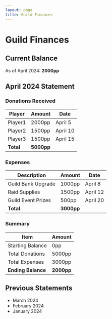 ```yaml
---
layout: page
title: Guild Finances
---
```


# Guild Finances

## Current Balance
As of April 2024: **2000pp**

## April 2024 Statement

### Donations Received

| Player | Amount | Date |
|--------|--------|------|
| Player1 | 2000pp | April 5 |
| Player2 | 1500pp | April 10 |
| Player3 | 1500pp | April 15 |
| **Total** | **5000pp** | |

### Expenses

| Description | Amount | Date |
|-------------|--------|------|
| Guild Bank Upgrade | 1000pp | April 8 |
| Raid Supplies | 1500pp | April 12 |
| Guild Event Prizes | 500pp | April 20 |
| **Total** | **3000pp** | |

### Summary

| Item | Amount |
|------|--------|
| Starting Balance | 0pp |
| Total Donations | 5000pp |
| Total Expenses | 3000pp |
| **Ending Balance** | **2000pp** |

## Previous Statements
- March 2024
- February 2024
- January 2024 